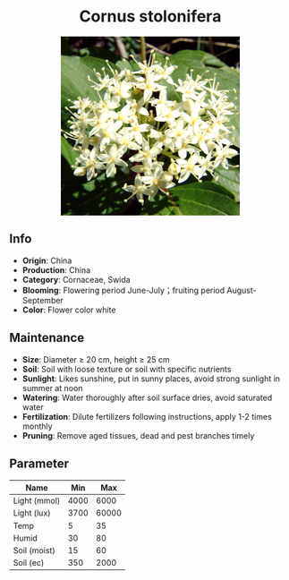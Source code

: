<h1 align='center'>Cornus stolonifera</h1>
<p align="center">
    <img 
        align='center'
        width='320'
        src="../images/cornus stolonifera.png" 
        alt='Cornus stolonifera' />
</p>

## Info

 - **Origin**: China
 - **Production**: China
 - **Category**: Cornaceae, Swida
 - **Blooming**: Flowering period June-July；fruiting period August-September
 - **Color**: Flower color white

## Maintenance

 - **Size**: Diameter ≥ 20 cm, height ≥ 25 cm
 - **Soil**: Soil with loose texture or soil with specific nutrients
 - **Sunlight**: Likes sunshine, put in sunny places, avoid strong sunlight in summer at noon
 - **Watering**: Water thoroughly after soil surface dries, avoid saturated water
 - **Fertilization**: Dilute fertilizers following instructions, apply 1-2 times monthly
 - **Pruning**: Remove aged tissues, dead and pest branches timely

## Parameter

| Name         | Min  | Max   |
|--------------|------|-------|
| Light (mmol) | 4000 | 6000  |
| Light (lux)  | 3700 | 60000 |
| Temp         | 5    | 35    |
| Humid        | 30   | 80    |
| Soil (moist) | 15   | 60    |
| Soil (ec)    | 350  | 2000  |